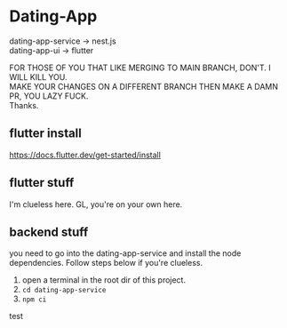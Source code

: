 # Dating-App

dating-app-service -> nest.js\
dating-app-ui -> flutter

FOR THOSE OF YOU THAT LIKE MERGING TO MAIN BRANCH, DON'T. I WILL KILL YOU.\
MAKE YOUR CHANGES ON A DIFFERENT BRANCH THEN MAKE A DAMN PR, YOU LAZY FUCK.\
Thanks.

## flutter install
https://docs.flutter.dev/get-started/install

## flutter stuff
I'm clueless here. GL, you're on your own here.

## backend stuff
you need to go into the dating-app-service and install the node dependencies. Follow steps below if you're clueless.
1. open a terminal in the root dir of this project.
2. ```cd dating-app-service```
3. ```npm ci```

test